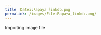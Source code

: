 ```yaml
---
title: Datei:Papaya linkdb.png
permalink: /images/File:Papaya_linkdb.png/
---
```


Importing image file